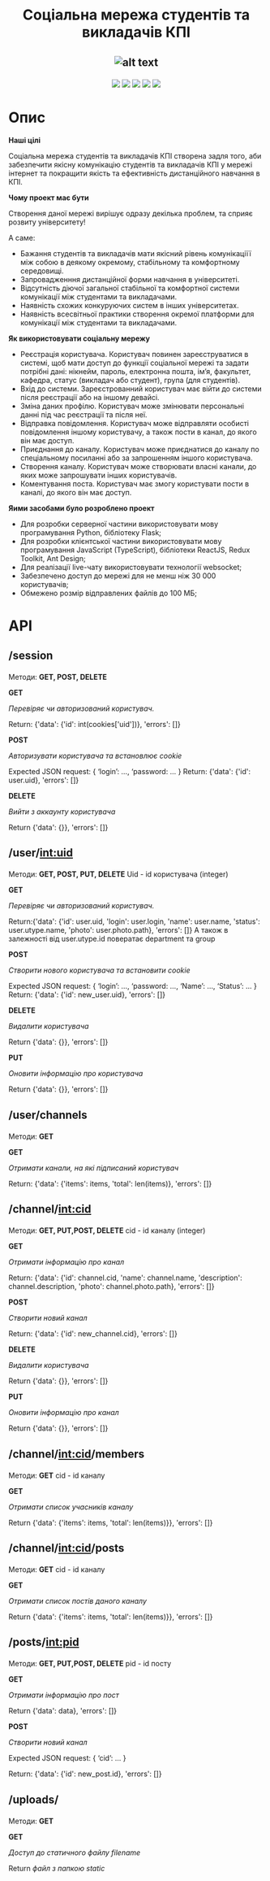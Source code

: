 <h1 align="center">Соціальна мережа студентів та викладачів КПІ</h1>
<h2 align="center">

![alt text](pngs/kpi1.png "Найкращий університет країни!")

</h2>

<p align="center">
  
<img src="https://img.shields.io/badge/made%20by-%D0%A1%D1%96%D0%BD%2C%20%D0%9A%D0%B0%D1%81%60%D1%8F%D0%BD%D0%BE%D0%B2%D1%81%D1%8C%D0%BA%D0%B8%D0%B9%2C%20%D0%91%D1%94%D0%BB%D0%BE%D0%BA%D0%BE%D0%BF%D0%B8%D1%82%D0%BE%D0%B2%2C%20%D0%A7%D0%B5%D0%B1%D0%B0%D0%BA%D0%BE%D0%B2-blue">
  
<img src="https://img.shields.io/badge/faculty-FAM-red" >
  
<img src="https://img.shields.io/badge/group-KM--83-yellow" >
  
<img src="https://img.shields.io/badge/version-v1-green" >

<img src="https://badges.frapsoft.com/os/v1/open-source.svg?v=103" >

</p>

# Опис

**Наші цілі**</p>
Соціальна мережа студентів та викладачів КПІ створена задля того, аби забезпечити якісну комунікацію студентів та викладачів КПІ у
мережі інтернет та покращити якість та ефективність дистанційного навчання в КПІ.</p>

**Чому проект має бути**</p>
Створення даної мережі вирішує одразу декілька проблем, та сприяє розвиту університету!</p>
А саме:
- Бажання студентів та викладачів мати якісний рівень комунікаціїї
між собою в деякому окремому, стабільному та комфортному середовищі.
- Запровадженння дистанційної форми навчання в університеті.
- Відсутність діючої загальної стабільної та комфортної системи
комунікації між студентами та викладачами.
- Наявність схожих конкуруючих систем в інших університетах.
- Наявність всесвітньої практики створення окремої платформи для
комунікації між студентами та викладачами. 

**Як використовувати соціальну мережу**</p>
- Реєстрація користувача. Користувач повинен зареєструватися в
системі, щоб мати доступ до функції соціальної мережі та задати
потрібні дані: нікнейм, пароль, електронна пошта, ім’я, факультет,
кафедра, статус (викладач або студент), група (для студентів).
- Вхід до системи. Зареєстрованний користувач має війти до системи
після реєстрації або на іншому девайсі.
- Зміна даних профілю. Користувач може змінювати персональні данні
під час реєстрації та після неї.
- Відправка повідомлення. Користувач може відправляти особисті
повідомлення іншому користувачу, а також пости в канал, до якого
він має доступ.
- Приєднання до каналу. Користувач може приєднатися до каналу по
спеціальному посиланні або за запрошенням іншого користувача.
- Створення каналу. Користувач може створювати власні канали, до
яких може запрошувати інших користувачів.
- Коментування поста. Користувач має змогу користувати
пости в каналі, до якого він має доступ.

**Яими засобами було розроблено проект**</p>
- Для розробки серверної частини використовувати мову
програмування Python, бібліотеку Flask;
- Для розробки клієнтської частини використовувати мову
програмування JavaScript (TypeScript), бібліотеки ReactJS, Redux
Toolkit, Ant Design;
- Для реалізації live-чату використовувати технології websocket;
- Забезпечено доступ до мережі для не менш ніж 30 000 користувачів;
- Обмежено розмір відправлених файлів до 100 МБ;

# API</p>

## /session</p>
Методи: **GET, POST, DELETE**

**GET**</p>
*Перевіряє чи авторизований користувач.*</p>
Return: {'data': {'id': int(cookies['uid'])}, 'errors': []}

**POST**</p>
*Авторизувати користувача та встановлює cookie*</p>

Expected JSON request: {
				‘login’: …,
				‘password: …
			}
Return: {'data': {'id': user.uid}, 'errors': []}

**DELETE**</p>
*Вийти з аккаунту користувача*</p>
Return {'data': {}}, 'errors': []}

## /user/<int:uid></p>
Методи: **GET, POST, PUT, DELETE**
Uid - id користувача (integer)

**GET**</p>
*Перевіряє чи авторизований користувач.*</p>
Return:{'data': 
{'id': user.uid, 
'login': user.login,
'name': user.name,
'status': user.utype.name,
'photo': user.photo.path}, 'errors': []}
А також в залежності від user.utype.id повератає department та group

**POST**</p>
*Створити нового користувача та встановити cookie*</p>

Expected JSON request: {
				‘login’: …,
				‘password: …, 
				‘Name’: …,
				‘Status’: ...
			}
	Return: {'data': {'id': new_user.uid}, 'errors': []}

**DELETE**</p>
*Видалити користувача*</p>
Return {'data': {}}, 'errors': []}

**PUT**</p>
*Оновити інформацію про користувача*</p>
Return {'data': {}}, 'errors': []}

## /user/channels</p>
Методи: **GET**

**GET**</p>
*Отримати канали, на які підписаний користувач*</p>
Return: {'data': {'items': items, 'total': len(items)}, 'errors': []}

## /channel/<int:cid></p>
Методи: **GET, PUT,POST, DELETE**
сid - id каналу (integer)

**GET**</p>
*Отримати інформацію про канал*</p>
Return: {'data': 
{'id': channel.cid, 
'name': channel.name,
'description': channel.description,
'photo': channel.photo.path}, 'errors': []}

**POST**</p>
*Створити новий канал*</p>
Return: {'data': {'id': new_channel.cid}, 'errors': []}

**DELETE**</p>
*Видалити користувача*</p>
Return {'data': {}}, 'errors': []}

**PUT**</p>
*Оновити інформацію про канал*</p>
Return {'data': {}}, 'errors': []}

## /channel/<int:cid>/members</p>
Методи: **GET**
cid - id каналу

**GET**</p>
*Отримати список учасників каналу*</p>
Return {'data': {'items': items, 'total': len(items)}}, 'errors': []}

## /channel/<int:cid>/posts</p>
Методи: **GET**
cid - id каналу

**GET**</p>
*Отримати список постів даного каналу*</p>
Return {'data': {'items': items, 'total': len(items)}}, 'errors': []}

## /posts/<int:pid></p>
Методи: **GET, PUT,POST, DELETE**
pid - id посту

**GET**</p>
*Отримати інформацію про пост*</p>
Return {'data': data}, 'errors': []}

**POST**</p>
*Створити новий канал*</p>
Expected JSON request: {
				‘cid’: …
			}

Return: {'data': {'id': new_post.id}, 'errors': []}

## /uploads/<filename></p>
Методи: **GET**

**GET**</p>
*Доступ до статичного файлу filename*</p>

Return *файл з папкою static*

